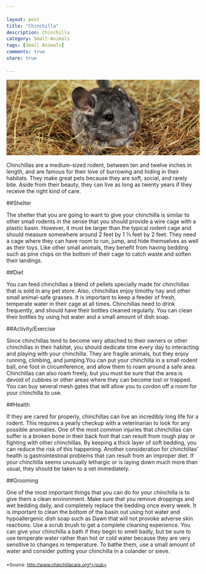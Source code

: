 ```yaml
--- 

layout: post
title: "Chinchilla"
description: Chinchilla
category: Small-Animals
tags: [Small Animals]
comments: true
share: true

--- 
```


<img src="/images/chinchilla-1.jpg" class="img-post">

Chinchillas are a medium-sized rodent, between ten and twelve inches in length, and are famous for their love of burrowing and hiding in their habitats. They make great pets because they are soft, social, and rarely bite. Aside from their beauty, they can live as long as twenty years if they receive the right kind of care.

##Shelter

The shelter that you are going to want to give your chinchilla is similar to other small rodents in the sense that you should provide a wire cage with a plastic basin. However, it must be larger than the typical rodent cage and should measure somewhere around 2 feet by 1 ½ feet by 2 feet. They need a cage where they can have room to run, jump, and hide themselves as well as their toys. Like other small animals, they benefit from having bedding such as pine chips on the bottom of their cage to catch waste and soften their landings.

##Diet

You can feed chinchillas a blend of pellets specially made for chinchillas that is sold in any pet store. Also, chinchillas enjoy timothy hay and other small animal-safe grasses. It is important to keep a feeder of fresh, temperate water in their cage at all times. Chinchillas need to drink frequently, and should have their bottles cleaned regularly. You can clean their bottles by using hot water and a small amount of dish soap.

##Activity/Exercise 

Since chinchillas tend to become very attached to their owners or other chinchillas in their habitat, you should dedicate time every day to interacting and playing with your chinchilla. They are fragile animals, but they enjoy running, climbing, and jumping.You can put your chinchilla in a small rodent ball, one foot in circumference, and allow them to roam around a safe area. Chinchillas can also roam freely, but you must be sure that the area is devoid of cubbies or other areas where they can become lost or trapped. You can buy several mesh gates that will allow you to cordon off a room 
for your chinchilla to use.

##Health

If they are cared for properly, chinchillas can live an incredibly long life for a rodent. This requires a yearly checkup with a veterinarian to look for any possible anomalies. One of the most common injuries that chinchillas can suffer is a broken bone in their back foot that can result from rough play or fighting with other chinchillas. By keeping a thick layer of soft bedding, you can reduce the risk of this happening. Another consideration for chinchillas’ health is gastrointestinal problems that can result from an improper diet. If your chinchilla seems unusually lethargic or is laying down much more than usual, they should be taken to a vet immediately.

##Grooming

One of the most important things that you can do for your chinchilla is to give them a clean environment. Make sure that you remove droppings and wet bedding daily, and completely replace the bedding once every week. It is important to clean the bottom of the basin out using hot water and hypoallergenic dish soap such as Dawn that will not provoke adverse skin reactions. Use a scrub brush to get a complete cleaning experience. You can give your chinchilla a bath if they begin to smell badly, but be sure to use temperate water rather than hot or cold water because they are very sensitive to changes in temperature. To bathe them, use a small amount of water and consider putting your chinchilla in a colander or sieve.

<sub>*Source: http://www.chinchillacare.org*</sub>